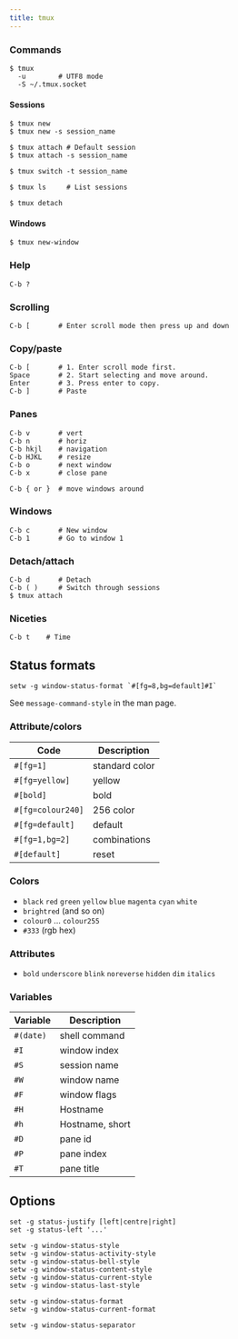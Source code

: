 ```yaml
---
title: tmux
---
```


### Commands

```
$ tmux
  -u        # UTF8 mode
  -S ~/.tmux.socket
```

#### Sessions

```
$ tmux new
$ tmux new -s session_name

$ tmux attach # Default session
$ tmux attach -s session_name

$ tmux switch -t session_name

$ tmux ls     # List sessions

$ tmux detach
```

#### Windows

```
$ tmux new-window
```

### Help

```
C-b ?
```

### Scrolling

```
C-b [       # Enter scroll mode then press up and down
```

### Copy/paste

```
C-b [       # 1. Enter scroll mode first.
Space       # 2. Start selecting and move around.
Enter       # 3. Press enter to copy.
C-b ]       # Paste
```

### Panes

```
C-b v       # vert
C-b n       # horiz
C-b hkjl    # navigation
C-b HJKL    # resize
C-b o       # next window
C-b x       # close pane
```

```
C-b { or }  # move windows around
```

### Windows

```
C-b c       # New window
C-b 1       # Go to window 1
```

### Detach/attach

```
C-b d       # Detach
C-b ( )     # Switch through sessions
$ tmux attach
```

### Niceties

```
C-b t    # Time
```

## Status formats

```
setw -g window-status-format `#[fg=8,bg=default]#I`
```

See `message-command-style` in the man page.

### Attribute/colors

| Code              | Description    |
| ----              | ---            |
| `#[fg=1]`         | standard color |
| `#[fg=yellow]`    | yellow         |
| `#[bold]`         | bold           |
| `#[fg=colour240]` | 256 color      |
| `#[fg=default]`   | default        |
| `#[fg=1,bg=2]`    | combinations   |
| `#[default]`      | reset          |

### Colors

 * `black` `red` `green` `yellow` `blue` `magenta` `cyan` `white`
 * `brightred` (and so on)
 * `colour0` ... `colour255`
 * `#333` (rgb hex)

### Attributes

 * `bold` `underscore` `blink` `noreverse` `hidden` `dim` `italics`

### Variables

| Variable  | Description     |
| ---       | ---             |
| `#(date)` | shell command   |
| `#I`      | window index    |
| `#S`      | session name    |
| `#W`      | window name     |
| `#F`      | window flags    |
| `#H`      | Hostname        |
| `#h`      | Hostname, short |
| `#D`      | pane id         |
| `#P`      | pane index      |
| `#T`      | pane title      |

## Options

```
set -g status-justify [left|centre|right]
set -g status-left '...'
```

```
setw -g window-status-style
setw -g window-status-activity-style
setw -g window-status-bell-style
setw -g window-status-content-style
setw -g window-status-current-style
setw -g window-status-last-style
```

```
setw -g window-status-format
setw -g window-status-current-format
```

```
setw -g window-status-separator
```
